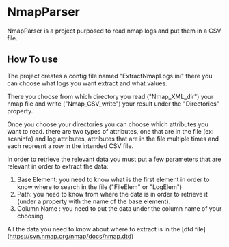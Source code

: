 # NmapParser

NmapParser is a project purposed to read nmap logs and put them in a CSV file.

## How To use
 The project creates a config file named "ExtractNmapLogs.ini" there you can choose what logs you want extract and what values.
 
 There you choose from which directory you read ("Nmap_XML_dir") your nmap file and write ("Nmap_CSV_write") your result under the "Directories" property.
 
 Once you choose your directories you can choose which attributes you want to read. there are two types of attributes, one that are in the file (ex: scaninfo) 
 and log attributes, attributes that are in the file multiple times and each represnt a row in the intended CSV file.
 
 In order to retrieve the relevant data you must put a few parameters that are relevant in order to extract the data:
 
 1. Base Element: you need to know what is the first element in order to know where to search in the file ("FileElem" or "LogElem")
 2. Path: you need to know from where the data is in order to retrieve it (under a property with the name of the base element). 
 3. Column Name : you need to put the data under the column name of your choosing.
 
All the data you need to know about where to extract is in the [dtd file] (https://svn.nmap.org/nmap/docs/nmap.dtd)
 
